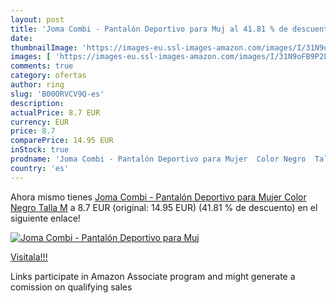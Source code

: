 ```yaml
---
layout: post
title: 'Joma Combi - Pantalón Deportivo para Muj al 41.81 % de descuento'
date: 
thumbnailImage: 'https://images-eu.ssl-images-amazon.com/images/I/31N9oFB9P2L._SL200_.jpg'
images: [ 'https://images-eu.ssl-images-amazon.com/images/I/31N9oFB9P2L._SL200_.jpg' ]
comments: true
category: ofertas
author: ring
slug: 'B00ORVCV9Q-es'
description:
actualPrice: 8.7 EUR
currency: EUR
price: 8.7
comparePrice: 14.95 EUR
inStock: true
prodname: 'Joma Combi - Pantalón Deportivo para Mujer  Color Negro  Talla M'
country: 'es'
---
```


Ahora mismo tienes [Joma Combi - Pantalón Deportivo para Mujer  Color Negro  Talla M](https://www.amazon.es/dp/B00ORVCV9Q/?tag=tolees-21) a 8.7 EUR (original: 14.95 EUR) (41.81 %  de descuento) en el siguiente enlace!

[![Joma Combi - Pantalón Deportivo para Muj](https://images-eu.ssl-images-amazon.com/images/I/31N9oFB9P2L._SL200_.jpg)](https://www.amazon.es/dp/B00ORVCV9Q/?tag=tolees-21)

[Visítala!!!](https://www.amazon.es/dp/B00ORVCV9Q/?tag=tolees-21)

Links participate in Amazon Associate program and might generate a comission on qualifying sales
